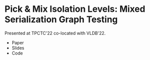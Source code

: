 # Pick & Mix Isolation Levels: Mixed Serialization Graph Testing

Presented at TPCTC'22 co-located with VLDB'22.

- Paper
- Slides 
- Code
